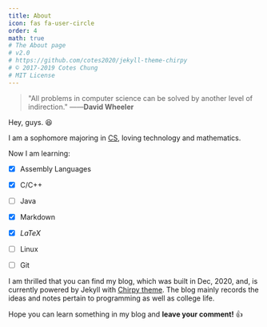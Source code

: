 ```yaml
---
title: About
icon: fas fa-user-circle
order: 4
math: true
# The About page
# v2.0
# https://github.com/cotes2020/jekyll-theme-chirpy
# © 2017-2019 Cotes Chung
# MIT License
---
```



> "All problems in computer science can be solved by another level of indirection." ——**David Wheeler**

Hey, guys. 😆

I am a sophomore majoring in [CS](https://baike.baidu.com/item/%E8%AE%A1%E7%AE%97%E6%9C%BA%E7%A7%91%E5%AD%A6%E4%B8%8E%E6%8A%80%E6%9C%AF/663582?fr=aladdin), loving technology and mathematics. 

Now I am learning:

- [x] Assembly Languages
- [x] C/C++
- [ ] Java
- [x] Markdown
- [x] $LaTeX$
- [ ] Linux
- [ ] Git


I am thrilled that you can find my blog, which was built in Dec, 2020, and, is currently powered by Jekyll with [Chirpy theme](https://github.com/cotes2020/jekyll-theme-chirpy). The blog mainly records the ideas and notes pertain to programming as well as college life.

Hope you can learn something in my blog and **leave your comment!**  👍

